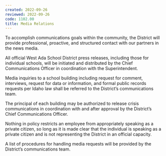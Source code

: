 ```yaml
---
created: 2022-09-26
reviewed: 2022-09-26
code: 1102.00
title: Media Relations
---
```


To accomplish communications goals within the community, the District will provide professional, proactive, and structured contact with our partners in the news media.

All official West Ada School District press releases, including those for individual schools, will be initiated and distributed by the Chief Communications Officer in coordination with the Superintendent.

Media inquiries to a school building including request for comment, interviews, request for data or information, and formal public records requests per Idaho law shall be referred to the District’s communications team.

The principal of each building may be authorized to release crisis communications in coordination with and after approval by the District’s Chief Communications Officer.

Nothing in policy restricts an employee from appropriately speaking as a private citizen, so long as it is made clear that the individual is speaking as a private citizen and is not representing the District in an official capacity.

A list of procedures for handling media requests will be provided by the District’s communications team.


